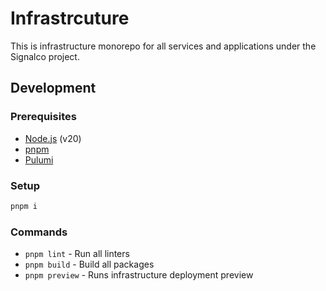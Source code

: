 # Infrastrcuture

This is infrastructure monorepo for all services and applications under the Signalco project.

## Development

### Prerequisites

- [Node.js](https://nodejs.org/en/) (v20)
- [pnpm](https://pnpm.io/)
- [Pulumi](https://www.pulumi.com/docs/get-started/install/)

### Setup

```bash
pnpm i
```

### Commands

- `pnpm lint` - Run all linters
- `pnpm build` - Build all packages
- `pnpm preview` - Runs infrastructure deployment preview
